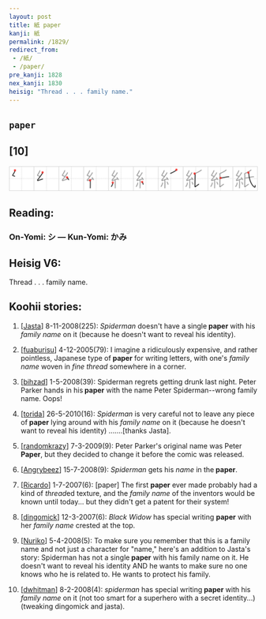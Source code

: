 ```yaml
---
layout: post
title: 紙 paper
kanji: 紙
permalink: /1829/
redirect_from:
 - /紙/
 - /paper/
pre_kanji: 1828
nex_kanji: 1830
heisig: "Thread . . . family name."
---
```


## `paper`

## [10]

<div class="stroke"><img src="../images/E7B499.png" /></div>

## Reading:

### On-Yomi: シ &mdash; Kun-Yomi: かみ

## Heisig V6:

Thread . . . family name.

## Koohii stories:

1) [<a href="http://kanji.koohii.com/profile/Jasta">Jasta</a>] 8-11-2008(225): <em>Spiderman</em> doesn&#039;t have a single<strong> paper</strong> with his <em>family name</em> on it (because he doesn&#039;t want to reveal his identity).

2) [<a href="http://kanji.koohii.com/profile/fuaburisu">fuaburisu</a>] 4-12-2005(79): I imagine a ridiculously expensive, and rather pointless, Japanese type of<strong> paper</strong> for writing letters, with one&#039;s <em>family name</em> woven in <em>fine thread</em> somewhere in a corner.

3) [<a href="http://kanji.koohii.com/profile/bihzad">bihzad</a>] 1-5-2008(39): Spiderman regrets getting drunk last night. Peter Parker hands in his<strong> paper</strong> with the name Peter Spiderman--wrong family name. Oops!

4) [<a href="http://kanji.koohii.com/profile/torida">torida</a>] 26-5-2010(16): <em>Spiderman</em> is very careful not to leave any piece of<strong> paper</strong> lying around with his <em>family name</em> on it (because he doesn&#039;t want to reveal his identity) .......[thanks Jasta].

5) [<a href="http://kanji.koohii.com/profile/randomkrazy">randomkrazy</a>] 7-3-2009(9): Peter Parker&#039;s original name was Peter<strong> Paper</strong>, but they decided to change it before the comic was released.

6) [<a href="http://kanji.koohii.com/profile/Angrybeez">Angrybeez</a>] 15-7-2008(9): <em>Spiderman</em> gets his <em>name</em> in the<strong> paper</strong>.

7) [<a href="http://kanji.koohii.com/profile/Ricardo">Ricardo</a>] 1-7-2007(6): [paper] The first <strong>paper</strong> ever made probably had a kind of <em>thread</em>ed texture, and the <em>family name</em> of the inventors would be known until today... but they didn&#039;t get a patent for their system!

8) [<a href="http://kanji.koohii.com/profile/dingomick">dingomick</a>] 12-3-2007(6): <em>Black Widow</em> has special writing <strong>paper</strong> with her <em>family name</em> crested at the top.

9) [<a href="http://kanji.koohii.com/profile/Nuriko">Nuriko</a>] 5-4-2008(5): To make sure you remember that this is a family name and not just a character for &quot;name,&quot; here&#039;s an addition to Jasta&#039;s story: Spiderman has not a single<strong> paper</strong> with his family name on it. He doesn&#039;t want to reveal his identity AND he wants to make sure no one knows who he is related to. He wants to protect his family.

10) [<a href="http://kanji.koohii.com/profile/dwhitman">dwhitman</a>] 8-2-2008(4): <em>spiderman</em> has special writing<strong> paper</strong> with his <em>family name</em> on it (not too smart for a superhero with a secret identity...) (tweaking dingomick and jasta).
